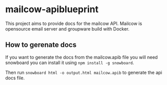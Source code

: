 # mailcow-apiblueprint

This project aims to provide docs for the mailcow API. Mailcow is opensource email server and groupware build with Docker.

## How to gerenate docs

If you want to generate the docs from the mailcow.apib file you will need snowboard you can install it using `npm install -g snowboard`.

Then run `snowboard html -o output.html mailcow.apib` to generate the api docs file.
